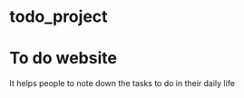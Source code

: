 # todo_project
<h1>To do website</h1>
<p>It helps people to note down the tasks to do in their daily life</p>
